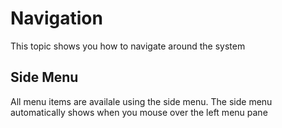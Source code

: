 # Navigation

This topic shows you how to navigate around the system

## Side Menu

All menu items are availale using the side menu.  The side menu automatically shows when you mouse over the left menu pane


